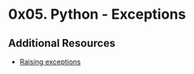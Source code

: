 # 0x05. Python - Exceptions

## Additional Resources

- [Raising exceptions](https://stackoverflow.com/questions/2052390/manually-raising-throwing-an-exception-in-python)

